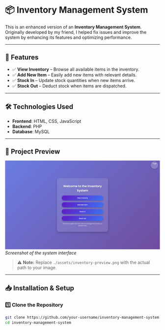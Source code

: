 # 📦 Inventory Management System  

This is an enhanced version of an **Inventory Management System**. Originally developed by my friend, I helped fix issues and improve the system by enhancing its features and optimizing performance.  

---

## 🚀 Features  
- ✅ **View Inventory** – Browse all available items in the inventory.  
- ✅ **Add New Item** – Easily add new items with relevant details.  
- ✅ **Stock In** – Update stock quantities when new items arrive.  
- ✅ **Stock Out** – Deduct stock when items are dispatched.  

---

## 🛠 Technologies Used  
- **Frontend**: HTML, CSS, JavaScript  
- **Backend**: PHP  
- **Database**: MySQL  

---

## 📸 Project Preview  
![Inventory Management System](image.png)  
*Screenshot of the system interface*  

> ⚠ **Note:** Replace `./assets/inventory-preview.png` with the actual path to your image.

---

## 📥 Installation & Setup  

### 1️⃣ Clone the Repository  
```bash
git clone https://github.com/your-username/inventory-management-system.git
cd inventory-management-system
